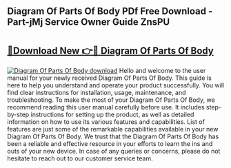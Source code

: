 ## Diagram Of Parts Of Body PDf Free Download - Part-jMj Service Owner Guide ZnsPU

# <h2><a href="http://dfov306.blite.top/?on=Diagram+Of+Parts+Of+Body">🔗Download New 👉🔴 Diagram Of Parts Of Body</a></h2>

[![Diagram Of Parts Of Body download](https://i.imgur.com/lujVjoI.png)](http://dfov306.blite.top/?on=Diagram+Of+Parts+Of+Body)
Hello and welcome to the user manual for your newly received Diagram Of Parts Of Body. This guide is here to help you understand and operate your product successfully. You will find clear instructions for installation, usage, maintenance, and troubleshooting. To make the most of your Diagram Of Parts Of Body, we recommend reading this user manual carefully before use. It includes step-by-step instructions for setting up the product, as well as detailed information on how to use its various features and capabilities. List of features are just some of the remarkable capabilities available in your new Diagram Of Parts Of Body. We trust that the Diagram Of Parts Of Body has been a reliable and effective resource in your efforts to learn the ins and outs of your new device. In case of any queries or concerns, please do not hesitate to reach out to our customer service team.
